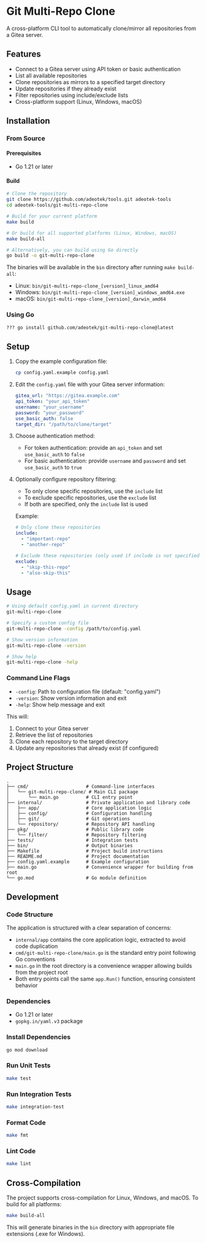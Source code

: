 # Git Multi-Repo Clone

A cross-platform CLI tool to automatically clone/mirror all repositories from a Gitea server.

## Features

- Connect to a Gitea server using API token or basic authentication
- List all available repositories
- Clone repositories as mirrors to a specified target directory
- Update repositories if they already exist
- Filter repositories using include/exclude lists
- Cross-platform support (Linux, Windows, macOS)

## Installation

### From Source

#### Prerequisites
- Go 1.21 or later

#### Build

```bash
# Clone the repository
git clone https://github.com/adeotek/tools.git adeotek-tools
cd adeotek-tools/git-multi-repo-clone

# Build for your current platform
make build

# Or build for all supported platforms (Linux, Windows, macOS)
make build-all

# Alternatively, you can build using Go directly
go build -o git-multi-repo-clone
```

The binaries will be available in the `bin` directory after running `make build-all`:
- Linux: `bin/git-multi-repo-clone_[version]_linux_amd64`
- Windows: `bin/git-multi-repo-clone_[version]_windows_amd64.exe`
- macOS: `bin/git-multi-repo-clone_[version]_darwin_amd64`

### Using Go

```bash
??? go install github.com/adeotek/git-multi-repo-clone@latest
```

## Setup

1. Copy the example configuration file:
   ```bash
   cp config.yaml.example config.yaml
   ```

2. Edit the `config.yaml` file with your Gitea server information:
   ```yaml
   gitea_url: "https://gitea.example.com"
   api_token: "your_api_token"
   username: "your_username"
   password: "your_password"
   use_basic_auth: false
   target_dir: "/path/to/clone/target"
   ```

3. Choose authentication method:
   - For token authentication: provide an `api_token` and set `use_basic_auth` to `false`
   - For basic authentication: provide `username` and `password` and set `use_basic_auth` to `true`

4. Optionally configure repository filtering:
   - To only clone specific repositories, use the `include` list
   - To exclude specific repositories, use the `exclude` list
   - If both are specified, only the `include` list is used
   
   Example:
   ```yaml
   # Only clone these repositories
   include:
     - "important-repo"
     - "another-repo"
   
   # Exclude these repositories (only used if include is not specified)
   exclude:
     - "skip-this-repo"
     - "also-skip-this"
   ```

## Usage

```bash
# Using default config.yaml in current directory
git-multi-repo-clone

# Specify a custom config file
git-multi-repo-clone -config /path/to/config.yaml

# Show version information
git-multi-repo-clone -version

# Show help
git-multi-repo-clone -help
```

### Command Line Flags

- `-config`: Path to configuration file (default: "config.yaml")
- `-version`: Show version information and exit
- `-help`: Show help message and exit

This will:
1. Connect to your Gitea server
2. Retrieve the list of repositories
3. Clone each repository to the target directory
4. Update any repositories that already exist (if configured)

## Project Structure

```
.
├── cmd/                     # Command-line interfaces
│   └── git-multi-repo-clone/ # Main CLI package
│       └── main.go          # CLI entry point
├── internal/                # Private application and library code
│   ├── app/                 # Core application logic
│   ├── config/              # Configuration handling
│   ├── git/                 # Git operations
│   └── repository/          # Repository API handling
├── pkg/                     # Public library code
│   └── filter/              # Repository filtering
├── tests/                   # Integration tests
├── bin/                     # Output binaries
├── Makefile                 # Project build instructions
├── README.md                # Project documentation
├── config.yaml.example      # Example configuration
├── main.go                  # Convenience wrapper for building from root
└── go.mod                   # Go module definition
```

## Development

### Code Structure

The application is structured with a clear separation of concerns:
- `internal/app` contains the core application logic, extracted to avoid code duplication
- `cmd/git-multi-repo-clone/main.go` is the standard entry point following Go conventions
- `main.go` in the root directory is a convenience wrapper allowing builds from the project root
- Both entry points call the same `app.Run()` function, ensuring consistent behavior

### Dependencies

- Go 1.21 or later
- `gopkg.in/yaml.v3` package

### Install Dependencies

```bash
go mod download
```

### Run Unit Tests

```bash
make test
```

### Run Integration Tests

```bash
make integration-test
```

### Format Code

```bash
make fmt
```

### Lint Code

```bash
make lint
```

## Cross-Compilation

The project supports cross-compilation for Linux, Windows, and macOS. To build for all platforms:

```bash
make build-all
```

This will generate binaries in the `bin` directory with appropriate file extensions (.exe for Windows).
